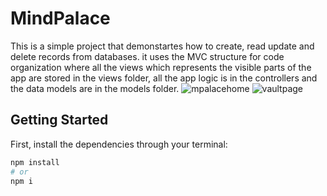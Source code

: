 # MindPalace
This is a simple project that demonstartes how to create, read update and delete records from databases.  it uses the MVC structure for code organization where all the views which represents the visible parts of the app are stored in the views folder, all the app logic is in the controllers and the data models are in the models folder.
![mpalacehome](https://user-images.githubusercontent.com/59916614/163930624-b4dfcf16-b434-4a00-aa12-f1d875e9cf6f.png)
![vaultpage](https://user-images.githubusercontent.com/59916614/163930911-ce0f2815-7823-4ced-8656-cf1e8981f923.png)

## Getting Started

First, install the dependencies through your terminal:

```bash
npm install
# or
npm i
```
